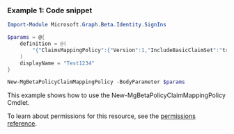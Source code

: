### Example 1: Code snippet

```powershellImport-Module Microsoft.Graph.Beta.Identity.SignIns

$params = @{
	definition = @(
		"{"ClaimsMappingPolicy":{"Version":1,"IncludeBasicClaimSet":"true","ClaimsSchema": [{"Source":"user","ID":"userprincipalname","SamlClaimType":"http://schemas.xmlsoap.org/ws/2005/05/identity/claims/nameidentifier"},{"Source":"user","ID":"givenname","SamlClaimType":"http://schemas.xmlsoap.org/ws/2005/05/identity/claims/givenname"},{"Source":"user","ID":"displayname","SamlClaimType":"http://schemas.xmlsoap.org/ws/2005/05/identity/claims/name"},{"Source":"user","ID":"surname","SamlClaimType":"http://schemas.xmlsoap.org/ws/2005/05/identity/claims/surname"},{"Source":"user","ID":"userprincipalname","SamlClaimType":"username"}],"ClaimsTransformation":[{"ID":"CreateTermsOfService","TransformationMethod":"CreateStringClaim","InputParameters": [{"ID":"value","DataType":"string", "Value":"sandbox"}],"OutputClaims":[{"ClaimTypeReferenceId":"TOS","TransformationClaimType":"createdClaim"}]}]}}"
	)
	displayName = "Test1234"
}

New-MgBetaPolicyClaimMappingPolicy -BodyParameter $params
```
This example shows how to use the New-MgBetaPolicyClaimMappingPolicy Cmdlet.
To learn about permissions for this resource, see the [permissions reference](/graph/permissions-reference).

